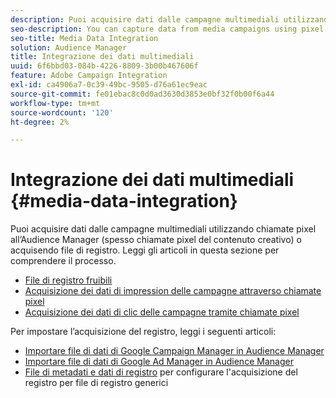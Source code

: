 ```yaml
---
description: Puoi acquisire dati dalle campagne multimediali utilizzando chiamate pixel all’Audience Manager (spesso chiamate pixel del contenuto creativo) o acquisendo file di registro.
seo-description: You can capture data from media campaigns using pixel calls to Audience Manager (often called pixeling the creative) or by ingesting log files.
seo-title: Media Data Integration
solution: Audience Manager
title: Integrazione dei dati multimediali
uuid: 6f6bbd03-084b-4226-8809-3b00b467606f
feature: Adobe Campaign Integration
exl-id: ca4906a7-0c39-49bc-9505-d76a61ec9eac
source-git-commit: fe01ebac8c0d0ad3630d3853e0bf32f0b00f6a44
workflow-type: tm+mt
source-wordcount: '120'
ht-degree: 2%

---
```


# Integrazione dei dati multimediali {#media-data-integration}

Puoi acquisire dati dalle campagne multimediali utilizzando chiamate pixel all’Audience Manager (spesso chiamate pixel del contenuto creativo) o acquisendo file di registro. Leggi gli articoli in questa sezione per comprendere il processo.

<!-- c_camp_data_int.xml -->

* [File di registro fruibili](/help/using/integration/media-data-integration/actionable-log-files.md)
* [Acquisizione dei dati di impression delle campagne attraverso chiamate pixel](/help/using/integration/media-data-integration/impression-data-pixels.md)
* [Acquisizione dei dati di clic delle campagne tramite chiamate pixel](/help/using/integration/media-data-integration/click-data-pixels.md)

Per impostare l’acquisizione del registro, leggi i seguenti articoli:

* [Importare file di dati di Google Campaign Manager in Audience Manager](/help/using/reporting/audience-optimization-reports/aor-advertisers/import-dcm.md)
* [Importare file di dati di Google Ad Manager in Audience Manager](/help/using/reporting/audience-optimization-reports/aor-publishers/import-dfp.md)
* [File di metadati e dati di registro](/help/using/reporting/audience-optimization-reports/metadata-files-intro/metadata-files-intro.md) per configurare l&#39;acquisizione del registro per file di registro generici
